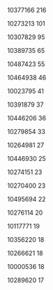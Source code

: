 10377166
216

10273213
101

10307829
95

10389735
65

10487423
55

10464938
46

10023795
41

10391879
37

10446206
36

10279854
33

10264981
27

10446930
25

10274151
23

10270400
23


10495694
22

10276114
20

10117771
19

10356220
18

10266621
18

10000536
18

10289620
17

